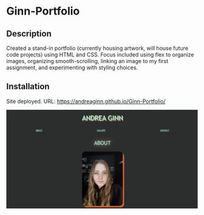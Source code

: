 # Ginn-Portfolio

## Description

Created a stand-in portfolio (currently housing artwork, will house future code projects) using HTML and CSS. Focus included using flex to organize images, organizing smooth-scrolling, linking an image to my first assignment, and experimenting with styling choices. 

## Installation

Site deployed. URL: https://andreaginn.github.io/Ginn-Portfolio/

![my image](Ginn-Portfolio-Screenshot.jpg)

